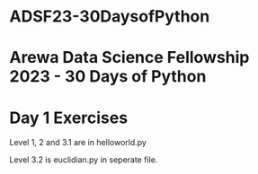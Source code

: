 # ADSF23-30DaysofPython
# Arewa Data Science Fellowship 2023 - 30 Days of Python

# Day 1 Exercises

Level 1, 2 and 3.1 are in helloworld.py

Level 3.2 is euclidian.py in seperate file.